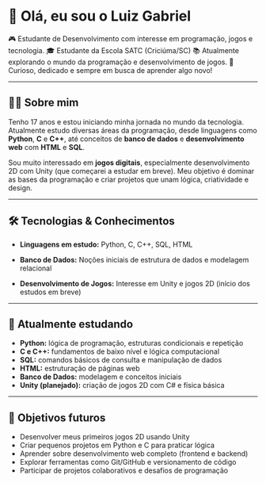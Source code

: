 # 👋 Olá, eu sou o Luiz Gabriel

🎮 Estudante de Desenvolvimento com interesse em programação, jogos e tecnologia.
🎓 Estudante da Escola SATC (Criciúma/SC)
📚 Atualmente explorando o mundo da programação e desenvolvimento de jogos.
🧠 Curioso, dedicado e sempre em busca de aprender algo novo!

---

## 🧑‍💻 Sobre mim

Tenho 17 anos e estou iniciando minha jornada no mundo da tecnologia. Atualmente estudo diversas áreas da programação, desde linguagens como **Python**, **C** e **C++**, até conceitos de **banco de dados** e **desenvolvimento web** com **HTML** e **SQL**.

Sou muito interessado em **jogos digitais**, especialmente desenvolvimento 2D com Unity (que começarei a estudar em breve). Meu objetivo é dominar as bases da programação e criar projetos que unam lógica, criatividade e design.

---

## 🛠️ Tecnologias & Conhecimentos

* **Linguagens em estudo:**
  Python, C, C++, SQL, HTML

* **Banco de Dados:**
  Noções iniciais de estrutura de dados e modelagem relacional

* **Desenvolvimento de Jogos:**
  Interesse em Unity e jogos 2D (início dos estudos em breve)

---

## 🌱 Atualmente estudando

* **Python:** lógica de programação, estruturas condicionais e repetição
* **C e C++:** fundamentos de baixo nível e lógica computacional
* **SQL:** comandos básicos de consulta e manipulação de dados
* **HTML:** estruturação de páginas web
* **Banco de Dados:** modelagem e conceitos iniciais
* **Unity (planejado):** criação de jogos 2D com C# e física básica

---

## 📌 Objetivos futuros

* Desenvolver meus primeiros jogos 2D usando Unity
* Criar pequenos projetos em Python e C para praticar lógica
* Aprender sobre desenvolvimento web completo (frontend e backend)
* Explorar ferramentas como Git/GitHub e versionamento de código
* Participar de projetos colaborativos e desafios de programação
